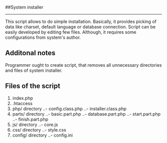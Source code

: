 ##System installer

-----------------
This script allows to do simple installation. Basically, it provides picking of data like charset, default language or database connection.
Script can be easily developed by editing few files. Although, it requires some configurations from system's author. 

Additonal notes
----------
Programmer ought to create script, that removes all unnecessary directories and files of system installer.

Files of the script
-----------------
1. index.php
2. .htaccess
3. php/ directory
..- config.class.php 
..- installer.class.php
4. parts/ directory
..- basic.part.php
..- database.part.php
..- start.part.php
..- finish.part.php
5. js/ directory
..- core.js
6. css/ directory
..- style.css
7. config/ directory
..- config.ini
